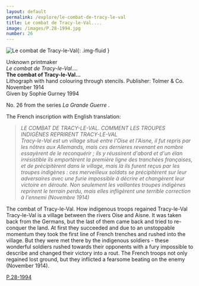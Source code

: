 ```yaml
---
layout: default
permalink: /explore/le-combat-de-tracy-le-val
title: Le combat de Tracy-le-Val....
image: /images/P.28-1994.jpg
number: 26
---
```

![Le combat de Tracy-le-Val]({{site.baseurl}}/images/P.28-1994.jpg){: .img-fluid }

Unknown printmaker  
_Le combat de Tracy-le-Val...._  
**The combat of Tracy-le-Val...**  
Lithograph with hand colouring through stencils. Publisher: Tolmer & Co. November 1914  
Given by Sophie Gurney 1994  

No. 26 from the series _La Grande Guerre_ .

The French inscription with English translation:

> _LE COMBAT DE TRACY-LE-VAL. COMMENT LES TROUPES INDIGÈNES REPRIRENT TRACY-LE-VAL  
Tracy-le-Val est un village situé entre l'Oise et l'Aisne, il fut repris par les nôtres aux Allemands, mais ces dernieres revenant en nombre essayèrent de le reconquérir ; ils y réussirent d'abord et d'un élan irrésistible ils emportèrent la première ligne des tranchées françaises, et de précipitèrent dans le village, mais là ils furent reçus par les troupes indigènes : ces merveilleux soldats se précipitèrent sur leur adversaires avec une furie impossible à décrire et changèrent leur victoire en déroute. Non seulement les vaillantes troupes indigènes reprirent le terrain perdu, mais elles infligèrent une terrible correction à l'ennemi (Novembre 1914)_

The combat of Tracy-le-Val. How indigenous troops regained Tracy-le-Val  
Tracy-le-Val is a village between the rivers Oise and Aisne. It was taken back from the Germans, but the last of them came back and tried to re-conquer the land. At first they succeeded and due to an unstoppable momentum they took the first line of French trenches and rushed into the village. But they were met there by the indigenous soldiers - these wonderful soldiers rushed towards their opponents with a fury impossible to describe and changed their victory into a rout. The French troops not only regained lost ground, but they inflicted a fearsome beating on the enemy (November 1914).

[P.28-1994]({{site.collection_url}}id/object/198900)
